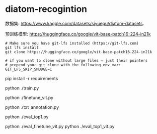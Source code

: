 # diatom-recogintion
数据集: https://www.kaggle.com/datasets/siyuepu/diatom-datasets.

预训练模型: https://huggingface.co/google/vit-base-patch16-224-in21k

    # Make sure you have git-lfs installed (https://git-lfs.com)
    git lfs install
    git clone https://huggingface.co/google/vit-base-patch16-224-in21k

    # if you want to clone without large files – just their pointers
    # prepend your git clone with the following env var:
    GIT_LFS_SKIP_SMUDGE=1

pip install -r requirements 

python ./train.py 

python ./finetune_vit.py 

python ./txt_annotation.py 

python ./eval_top1.py 

python ./eval_finetune_vit.py   python ./eval_top1_vit.py 



